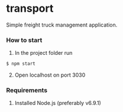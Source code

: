 # transport
Simple freight truck management application.

### How to start
1. In the project folder run
```sh
$ npm start
```
2. Open localhost on port 3030

### Requirements
1. Installed Node.js (preferably v6.9.1)
